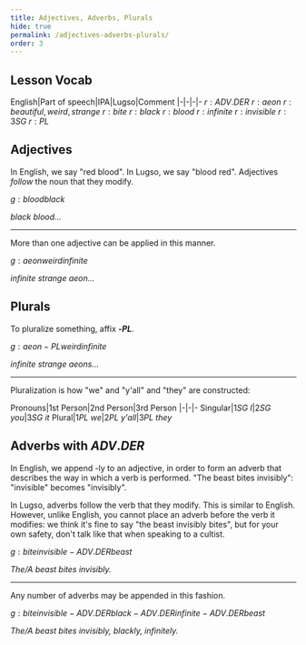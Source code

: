 ```yaml
---
title: Adjectives, Adverbs, Plurals
hide: true
permalink: /adjectives-adverbs-plurals/
order: 3
---
```


## Lesson Vocab

English|Part of speech|IPA|Lugso|Comment
|-|-|-|-
${r: ADV.DER}$
${r: aeon}$
${r: beautiful, weird, strange}$
${r: bite}$
${r: black}$
${r: blood}$
${r: infinite}$
${r: invisible}$
${r: 3SG}$
${r: PL}$

## Adjectives

In English, we say "red blood". In Lugso, we say "blood red". Adjectives _follow_ the noun that they modify.

${g: blood black}$

_black blood..._

---

More than one adjective can be applied in this manner.

${g: aeon weird infinite}$

_infinite strange aeon..._

## Plurals

To pluralize something, affix **-${PL}$**.

${g: aeon-PL weird infinite}$

_infinite strange aeons..._

---

Pluralization is how "we" and "y'all" and "they" are constructed:

Pronouns|1st Person|2nd Person|3rd Person
|-|-|-
Singular|${1SG}$ _I_|${2SG}$ _you_|${3SG}$ _it_
Plural|${1PL}$ _we_|${2PL}$ _y'all_|${3PL}$ _they_

## Adverbs with ${ADV.DER}$

In English, we append -ly to an adjective, in order to form an adverb that describes the way in which a verb is performed. "The beast bites invisibly": "invisible" becomes "invisibly".

In Lugso, adverbs follow the verb that they modify. This is similar to English. However, unlike English, you cannot place an adverb before the verb it modifies: we think it's fine to say "the beast invisibly bites", but for your own safety, don't talk like that when speaking to a cultist.

${g: bite invisible-ADV.DER beast}$

_The/A beast bites invisibly._

---

Any number of adverbs may be appended in this fashion.

${g: bite invisible-ADV.DER black-ADV.DER infinite-ADV.DER beast}$

_The/A beast bites invisibly, blackly, infinitely._
